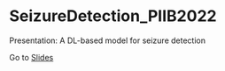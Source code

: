 # SeizureDetection_PIIB2022
Presentation: A DL-based model for seizure detection 

Go to [Slides](https://sjacobozavaleta.github.io/SeizureDetection_PIIB2022/PIIB_presentation.html)
